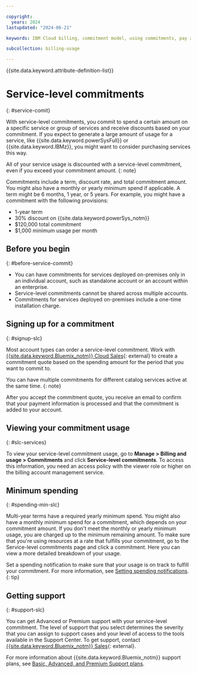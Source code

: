 ```yaml
---

copyright:
  years: 2024
lastupdated: "2024-06-21"

keywords: IBM Cloud billing, commitment model, using commitments, pay as you go with committed use, enterprise savings plan

subcollection: billing-usage

---
```


{{site.data.keyword.attribute-definition-list}}



# Service-level commitments
{: #service-comit}





With service-level commitments, you commit to spend a certain amount on a specific service or group of services and receive discounts based on your commitment. If you expect to generate a large amount of usage for a service, like {{site.data.keyword.powerSysFull}} or {{site.data.keyword.IBMz}}, you might want to consider purchasing services this way.





All of your service usage is discounted with a service-level commitment, even if you exceed your commitment amount.
{: note}

Commitments include a term, discount rate, and total commitment amount. You might also have a monthly or yearly minimum spend if applicable. A term might be 6 months, 1 year, or 5 years. For example, you might have a commitment with the following provisions:
- 1-year term
- 30% discount on {{site.data.keyword.powerSys_notm}}
- $120,000 total commitment
- $1,000 minimum usage per month

## Before you begin
{: #before-service-commit}

- You can have commitments for services deployed on-premises only in an individual account, such as standalone account or an account within an enterprise.
- Service-level commitments cannot be shared across multiple accounts.
- Commitments for services deployed on-premises include a one-time installation charge.

## Signing up for a commitment
{: #signup-slc}

Most account types can order a service-level commitment. Work with [{{site.data.keyword.Bluemix_notm}} Cloud Sales](https://www.ibm.com/cloud?contactmodule){: external} to create a commitment quote based on the spending amount for the period that you want to commit to.

You can have multiple commitments for different catalog services active at the same time.
{: note}

After you accept the commitment quote, you receive an email to confirm that your payment information is processed and that the commitment is added to your account.

## Viewing your commitment usage
{: #slc-services}

To view your service-level commitment usage, go to **Manage > Billing and usage > Commitments** and click **Service-level commitments**. To access this information, you need an access policy with the viewer role or higher on the billing account management service.

## Minimum spending
{: #spending-min-slc}

Multi-year terms have a required yearly minimum spend. You might also have a monthly minimum spend for a commitment, which depends on your commitment amount. If you don't meet the monthly or yearly minimum usage, you are charged up to the minimum remaining amount. To make sure that you're using resources at a rate that fulfills your commitment, go to the Service-level commitments page and click a commitment. Here you can view a more detailed breakdown of your usage.



Set a spending notification to make sure that your usage is on track to fulfill your commitment. For more information, see [Setting spending notifications](/docs/billing-usage?topic=billing-usage-spending).
{: tip}

## Getting support
{: #support-slc}

You can get Advanced or Premium support with your service-level commitment. The level of support that you select determines the severity that you can assign to support cases and your level of access to the tools available in the Support Center. To get support, contact [{{site.data.keyword.Bluemix_notm}} Sales](https://www.ibm.com/cloud?contactmodule){: external}.

For more information about {{site.data.keyword.Bluemix_notm}} support plans, see [Basic, Advanced, and Premium Support plans](/docs/get-support?topic=get-support-support-plans).

